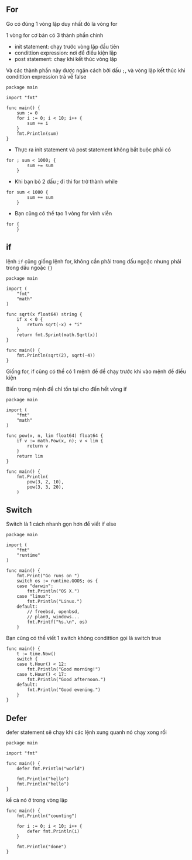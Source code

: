 ## For
Go có đúng 1 vòng lặp duy nhất đó là vòng for

1 vòng for cơ bản có 3 thành phần chính
- init statement: chạy trước vòng lặp đầu tiên
- condittion expression: nơi để điều kiện lặp
- post statement: chạy khi kết thúc vòng lặp

Và các thành phần này được ngăn cách bởi dấu `;`, và vòng lặp kết thúc khi condittion expression trả về false

```
package main

import "fmt"

func main() {
	sum := 0
	for i := 0; i < 10; i++ {
		sum += i
	}
	fmt.Println(sum)
}
```

+ Thực ra init statement và post statement không bắt buộc phải có
```
for ; sum < 1000; {
		sum += sum
	}
```

+ Khi bạn bỏ 2 dấu ; đi thì for trở thành while
```
for sum < 1000 {
		sum += sum
	}
```

+ Bạn cũng có thể tạo 1 vòng for vĩnh viễn
```
for {
	}
```

## if 
lệnh `if` cũng giống lệnh for, không cần phải trong dấu ngoặc nhưng phải trong dấu ngoặc `{}`

```
package main

import (
	"fmt"
	"math"
)

func sqrt(x float64) string {
	if x < 0 {
		return sqrt(-x) + "i"
	}
	return fmt.Sprint(math.Sqrt(x))
}

func main() {
	fmt.Println(sqrt(2), sqrt(-4))
}
```

Giống for, if cũng có thể có 1 mệnh đề để chạy trước khi vào mệnh đề điều kiện 

Biến trong mệnh đề chỉ tồn tại cho đến hết vòng if
```
package main

import (
	"fmt"
	"math"
)

func pow(x, n, lim float64) float64 {
	if v := math.Pow(x, n); v < lim {
		return v
	}
	return lim
}

func main() {
	fmt.Println(
		pow(3, 2, 10),
		pow(3, 3, 20),
	)
 ```

## Switch 

Switch là 1 cách nhanh gọn hơn để viết if else
```
package main

import (
	"fmt"
	"runtime"
)

func main() {
	fmt.Print("Go runs on ")
	switch os := runtime.GOOS; os {
	case "darwin":
		fmt.Println("OS X.")
	case "linux":
		fmt.Println("Linux.")
	default:
		// freebsd, openbsd,
		// plan9, windows...
		fmt.Printf("%s.\n", os)
	}
```

Bạn cũng có thể viết 1 switch không condittion gọi là switch true
```
func main() {
	t := time.Now()
	switch {
	case t.Hour() < 12:
		fmt.Println("Good morning!")
	case t.Hour() < 17:
		fmt.Println("Good afternoon.")
	default:
		fmt.Println("Good evening.")
	}
}
```

## Defer 
defer statement sẽ chạy khi các lệnh xung quanh nó chạy xong rồi
```
package main

import "fmt"

func main() {
	defer fmt.Println("world")

	fmt.Println("hello")
	fmt.Println("hello")
}
```

kể cả nó ở trong vòng lặp


```
func main() {
	fmt.Println("counting")

	for i := 0; i < 10; i++ {
		defer fmt.Println(i)
	}

	fmt.Println("done")
}
```










































































